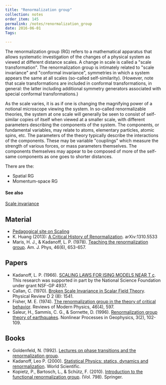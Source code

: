 ```yaml
---
title: "Renormalization group"
collection: notes
order_item: 145
permalink: /notes/renormalization_group
date: 2016-06-01
Tags:

---
```


The renormalization group (RG) refers to a mathematical apparatus that allows systematic investigation of the changes of a physical system as viewed at different distance scales.
A change in scale is called a "scale transformation". The renormalization group is intimately related to "scale invariance" and "conformal invariance", symmetries in which a system appears the same at all scales (so-called self-similarity). (However, note that scale transformations are included in conformal transformations, in general: the latter including additional symmetry generators associated with special conformal transformations.)

As the scale varies, it is as if one is changing the magnifying power of a notional microscope viewing the system. In so-called renormalizable theories, the system at one scale will generally be seen to consist of self-similar copies of itself when viewed at a smaller scale, with different parameters describing the components of the system. The components, or fundamental variables, may relate to atoms, elementary particles, atomic spins, etc. The parameters of the theory typically describe the interactions of the components. These may be variable "couplings" which measure the strength of various forces, or mass parameters themselves. The components themselves may appear to be composed of more of the self-same components as one goes to shorter distances.

There are the:
* Spatial RG
* Momentum-space RG


#### See also
[Scale invariance](/notes/scale_invariance)


## Material
* [Pedagogical site on Scaling](http://www.av8n.com/physics/scaling.htm)
* K. Huang (2013): [A Critical History of Renormalization](http://arxiv.org/pdf/1310.5533). arXiv:1310.5533
* Maris, H. J., & Kadanoff, L. P. (1978). [Teaching the renormalization group](http://server.physics.miami.edu/~curtright/MarisKadanoffAmJPhys1978.pdf). Am. J. Phys, 46(6), 653-657.


## Papers
* Kadanoff, L. P. (1966). [SCALING LAWS FOR ISING MODELS NEAR T c](http://www.johnboccio.com/courses/Physics120_2008/docs/btw.pdf). This research was supported in part by the National Science Foundation under grant NSF-GP 4937.
* Callan, C. (1970). [Broken Scale Invariance in Scalar Field Theory](http://journals.aps.org/prd/abstract/10.1103/PhysRevD.2.1541). Physical Review D 2 (8): 1541.
* Fisher, M. E. (1974). [The renormalization group in the theory of critical behavior](http://journals.aps.org/rmp/abstract/10.1103/RevModPhys.46.597). Reviews of Modern Physics, 46(4), 597.
* Saleur, H., Sammis, C. G., & Sornette, D. (1996). [Renormalization group theory of earthquakes](https://hal.archives-ouvertes.fr/docs/00/33/10/40/PDF/npg-3-102-1996.pdf). Nonlinear Processes in Geophysics, 3(2), 102-109.


## Books
* Goldenfeld, N. (1992). [Lectures on phase transitions and the renormalization group](https://www.goodreads.com/book/show/276841.Lectures_On_Phase_Transitions_And_The_Renormalization_Group).
* Kadanoff, Leo P. (2000). [Statistical Physics: statics, dynamics and renormalization](https://www.goodreads.com/book/show/1739247.Statistical_Physics). World Scientific.
* Kopietz, P., Bartosch, L., & Schütz, F. (2010). [Introduction to the functional renormalization group](https://www.goodreads.com/book/show/7798513-introduction-to-the-functional-renormalization-group). (Vol. 798). Springer.


